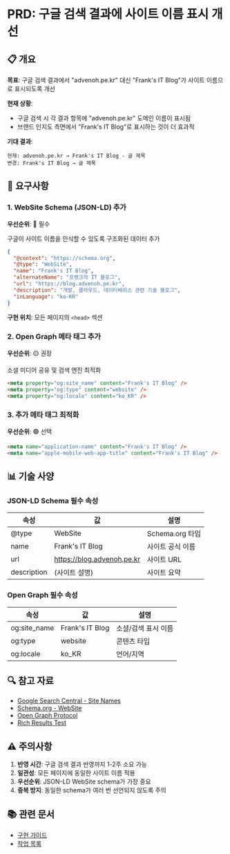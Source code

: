 # PRD: 구글 검색 결과에 사이트 이름 표시 개선

## 📋 개요

**목표**: 구글 검색 결과에서 "advenoh.pe.kr" 대신 "Frank's IT Blog"가 사이트 이름으로 표시되도록 개선

**현재 상황**:
- 구글 검색 시 각 결과 항목에 "advenoh.pe.kr" 도메인 이름이 표시됨
- 브랜드 인지도 측면에서 "Frank's IT Blog"로 표시하는 것이 더 효과적

**기대 결과**:
```
현재: advenoh.pe.kr → Frank's IT Blog - 글 제목
변경: Frank's IT Blog → 글 제목
```

## 🎯 요구사항

### 1. WebSite Schema (JSON-LD) 추가

**우선순위**: 🔴 필수

구글이 사이트 이름을 인식할 수 있도록 구조화된 데이터 추가

```json
{
  "@context": "https://schema.org",
  "@type": "WebSite",
  "name": "Frank's IT Blog",
  "alternateName": "프랭크의 IT 블로그",
  "url": "https://blog.advenoh.pe.kr",
  "description": "개발, 클라우드, 데이터베이스 관련 기술 블로그",
  "inLanguage": "ko-KR"
}
```

**구현 위치**: 모든 페이지의 `<head>` 섹션

### 2. Open Graph 메타 태그 추가

**우선순위**: 🟡 권장

소셜 미디어 공유 및 검색 엔진 최적화

```html
<meta property="og:site_name" content="Frank's IT Blog" />
<meta property="og:type" content="website" />
<meta property="og:locale" content="ko_KR" />
```

### 3. 추가 메타 태그 최적화

**우선순위**: 🟢 선택

```html
<meta name="application-name" content="Frank's IT Blog" />
<meta name="apple-mobile-web-app-title" content="Frank's IT Blog" />
```

## 📊 기술 사양

### JSON-LD Schema 필수 속성

| 속성 | 값 | 설명 |
|------|-----|------|
| @type | WebSite | Schema.org 타입 |
| name | Frank's IT Blog | 사이트 공식 이름 |
| url | https://blog.advenoh.pe.kr | 사이트 URL |
| description | (사이트 설명) | 사이트 요약 |

### Open Graph 필수 속성

| 속성 | 값 | 설명 |
|------|-----|------|
| og:site_name | Frank's IT Blog | 소셜/검색 표시 이름 |
| og:type | website | 콘텐츠 타입 |
| og:locale | ko_KR | 언어/지역 |

## 🔍 참고 자료

- [Google Search Central - Site Names](https://developers.google.com/search/docs/appearance/site-names)
- [Schema.org - WebSite](https://schema.org/WebSite)
- [Open Graph Protocol](https://ogp.me/)
- [Rich Results Test](https://search.google.com/test/rich-results)

## ⚠️ 주의사항

1. **반영 시간**: 구글 검색 결과 반영까지 1-2주 소요 가능
2. **일관성**: 모든 페이지에 동일한 사이트 이름 적용
3. **우선순위**: JSON-LD WebSite schema가 가장 중요
4. **중복 방지**: 동일한 schema가 여러 번 선언되지 않도록 주의

## 📚 관련 문서

- [구현 가이드](./1_google_search_implementation.md)
- [작업 목록](./1_google_search_todo.md)
